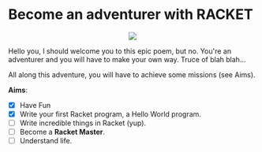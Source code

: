 # Become an adventurer with **RACKET**

<p align="center">
  <img src="http://img.over-blog-kiwi.com/1/21/78/63/20160328/ob_1cccaf_extrait-indiana-jones-and-the-raiders.jpg">
</p>

Hello you, I should welcome you to this epic poem, but no. You're an adventurer and you will have to make your own way.
Truce of blah blah...

All along this adventure, you will have to achieve some missions (see Aims).

**Aims**:

- [x] Have Fun
- [x] Write your first Racket program, a Hello World program.
- [ ] Write incredible things in Racket (yup).
- [ ] Become a **Racket Master**.
- [ ] Understand life.
